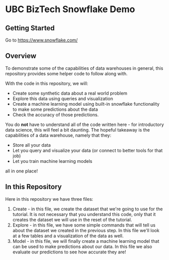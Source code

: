 # UBC BizTech Snowflake Demo

## Getting Started

Go to https://www.snowflake.com/

## Overview

To demonstrate some of the capabilities of data warehouses in general, this repository provides
some helper code to follow along with.

With the code in this repository, we will:

- Create some synthetic data about a real world problem
- Explore this data using queries and visualization
- Create a machine learning model using built-in snowflake functionality to make some predictions about the data
- Check the accuracy of those predictions.

You do **not** have to understand all of the code written here - for introductory data science, this will feel a bit daunting.
The hopeful takeaway is the capabilities of a data warehouse, namely that they:

- Store all your data
- Let you query and visualize your data (or connect to better tools for that job)
- Let you train machine learning models

all in one place!

## In this Repository

Here in this repository we have three files:

1. Create - in this file, we create the dataset that we're going to use for the tutorial. It is not necessary that you
understand this code, only that it creates the dataset we will use in the reset of the tutorial.
2. Explore - in this file, we have some simple commands that will tell us about the dataset we created in the previous step.
In this file we'll look at a few tables and a visualization of the data as well.
3. Model - in this file, we will finally create a machine learning model that can be used to make predictions about our data.
In this file we also evaluate our predictions to see how accurate they are!
